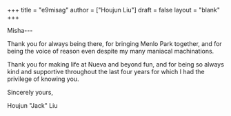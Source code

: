 +++
title = "e9misag"
author = ["Houjun Liu"]
draft = false
layout = "blank"
+++

Misha---

Thank you for always being there, for bringing Menlo Park together, and for being the voice of reason even despite my many maniacal machinations.

Thank you for making life at Nueva and beyond fun, and for being so always kind and supportive throughout the last four years for which I had the privilege of knowing you.

Sincerely yours,

Houjun "Jack" Liu
